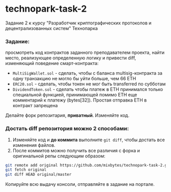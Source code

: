 # technopark-task-2
Задание 2 к курсу "Разработчик криптографических протоколов и децентрализованных систем" Технопарка

### Задание:
просмотреть код контрактов заданного преподавателем проекта, найти место, реализующее определенную логику и привести diff, изменяющий поведение смарт-контракта:
* `MultiSigWallet.sol` - сделать, чтобы с баланса multisig-контракта за одну транзакцию не могло бы уйти больше, чем 66 ETH
* `ERC20.sol` - сделать, чтобы токен не мог быть transferred по субботам
* `DividendToken.sol` - сделать чтобы платеж в ETH принимался только специальной функцией, принимающей помимо ETH еще комментарий к платежу (bytes[32]). Простая отправка ETH в контракт запрещена

Делайте форк репозитария, **приватный**. Изменяйте код.

### Достать diff репозитория можно 2 способами:
1. Изменяйте код и **до коммита** выполните `git diff`, чтобы достать все изменения файлов. 
2. После коммитов можно получить все различия с форка и оригинальной репы следующим образом:
  ```bash
  git remote add original https://github.com/mixbytes/technopark-task-2.git
  git fetch original
  git diff HEAD original/master
  ```

Копируйте всю выдачу консоли, отправляйте в задание на портале.
